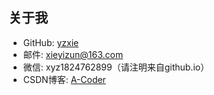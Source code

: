 ## 关于我
* GitHub: [yzxie](https://github.com/yzxie)
* 邮件: xieyizun@163.com
* 微信: xyz1824762899（请注明来自github.io）
* CSDN博客: [A-Coder](https://blog.csdn.net/u010013573)
